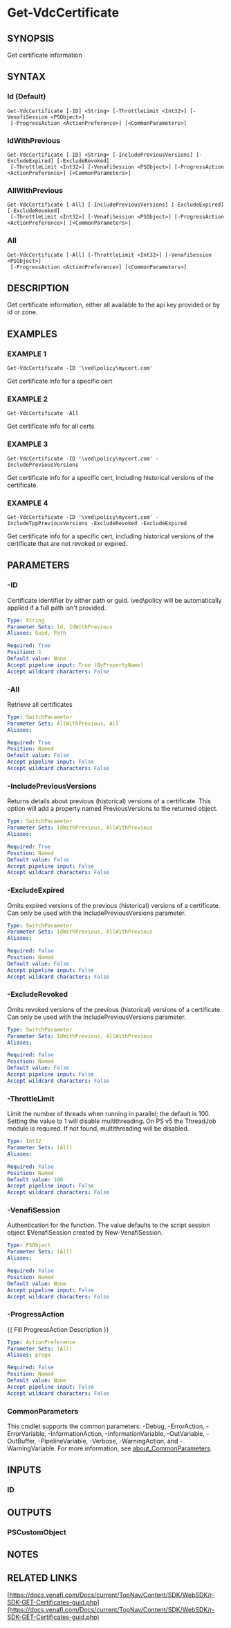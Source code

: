 # Get-VdcCertificate

## SYNOPSIS
Get certificate information

## SYNTAX

### Id (Default)
```
Get-VdcCertificate [-ID] <String> [-ThrottleLimit <Int32>] [-VenafiSession <PSObject>]
 [-ProgressAction <ActionPreference>] [<CommonParameters>]
```

### IdWithPrevious
```
Get-VdcCertificate [-ID] <String> [-IncludePreviousVersions] [-ExcludeExpired] [-ExcludeRevoked]
 [-ThrottleLimit <Int32>] [-VenafiSession <PSObject>] [-ProgressAction <ActionPreference>] [<CommonParameters>]
```

### AllWithPrevious
```
Get-VdcCertificate [-All] [-IncludePreviousVersions] [-ExcludeExpired] [-ExcludeRevoked]
 [-ThrottleLimit <Int32>] [-VenafiSession <PSObject>] [-ProgressAction <ActionPreference>] [<CommonParameters>]
```

### All
```
Get-VdcCertificate [-All] [-ThrottleLimit <Int32>] [-VenafiSession <PSObject>]
 [-ProgressAction <ActionPreference>] [<CommonParameters>]
```

## DESCRIPTION
Get certificate information, either all available to the api key provided or by id or zone.

## EXAMPLES

### EXAMPLE 1
```
Get-VdcCertificate -ID '\ved\policy\mycert.com'
```

Get certificate info for a specific cert

### EXAMPLE 2
```
Get-VdcCertificate -All
```

Get certificate info for all certs

### EXAMPLE 3
```
Get-VdcCertificate -ID '\ved\policy\mycert.com' -IncludePreviousVersions
```

Get certificate info for a specific cert, including historical versions of the certificate.

### EXAMPLE 4
```
Get-VdcCertificate -ID '\ved\policy\mycert.com' -IncludeTppPreviousVersions -ExcludeRevoked -ExcludeExpired
```

Get certificate info for a specific cert, including historical versions of the certificate that are not revoked or expired.

## PARAMETERS

### -ID
Certificate identifier by either path or guid.
\ved\policy will be automatically applied if a full path isn't provided.

```yaml
Type: String
Parameter Sets: Id, IdWithPrevious
Aliases: Guid, Path

Required: True
Position: 1
Default value: None
Accept pipeline input: True (ByPropertyName)
Accept wildcard characters: False
```

### -All
Retrieve all certificates

```yaml
Type: SwitchParameter
Parameter Sets: AllWithPrevious, All
Aliases:

Required: True
Position: Named
Default value: False
Accept pipeline input: False
Accept wildcard characters: False
```

### -IncludePreviousVersions
Returns details about previous (historical) versions of a certificate.
This option will add a property named PreviousVersions to the returned object.

```yaml
Type: SwitchParameter
Parameter Sets: IdWithPrevious, AllWithPrevious
Aliases:

Required: True
Position: Named
Default value: False
Accept pipeline input: False
Accept wildcard characters: False
```

### -ExcludeExpired
Omits expired versions of the previous (historical) versions of a certificate.
Can only be used with the IncludePreviousVersions parameter.

```yaml
Type: SwitchParameter
Parameter Sets: IdWithPrevious, AllWithPrevious
Aliases:

Required: False
Position: Named
Default value: False
Accept pipeline input: False
Accept wildcard characters: False
```

### -ExcludeRevoked
Omits revoked versions of the previous (historical) versions of a certificate.
Can only be used with the IncludePreviousVersions parameter.

```yaml
Type: SwitchParameter
Parameter Sets: IdWithPrevious, AllWithPrevious
Aliases:

Required: False
Position: Named
Default value: False
Accept pipeline input: False
Accept wildcard characters: False
```

### -ThrottleLimit
Limit the number of threads when running in parallel; the default is 100.
Setting the value to 1 will disable multithreading.
On PS v5 the ThreadJob module is required. 
If not found, multithreading will be disabled.

```yaml
Type: Int32
Parameter Sets: (All)
Aliases:

Required: False
Position: Named
Default value: 100
Accept pipeline input: False
Accept wildcard characters: False
```

### -VenafiSession
Authentication for the function.
The value defaults to the script session object $VenafiSession created by New-VenafiSession.

```yaml
Type: PSObject
Parameter Sets: (All)
Aliases:

Required: False
Position: Named
Default value: None
Accept pipeline input: False
Accept wildcard characters: False
```

### -ProgressAction
{{ Fill ProgressAction Description }}

```yaml
Type: ActionPreference
Parameter Sets: (All)
Aliases: proga

Required: False
Position: Named
Default value: None
Accept pipeline input: False
Accept wildcard characters: False
```

### CommonParameters
This cmdlet supports the common parameters: -Debug, -ErrorAction, -ErrorVariable, -InformationAction, -InformationVariable, -OutVariable, -OutBuffer, -PipelineVariable, -Verbose, -WarningAction, and -WarningVariable. For more information, see [about_CommonParameters](http://go.microsoft.com/fwlink/?LinkID=113216).

## INPUTS

### ID
## OUTPUTS

### PSCustomObject
## NOTES

## RELATED LINKS

[https://docs.venafi.com/Docs/current/TopNav/Content/SDK/WebSDK/r-SDK-GET-Certificates-guid.php](https://docs.venafi.com/Docs/current/TopNav/Content/SDK/WebSDK/r-SDK-GET-Certificates-guid.php)

